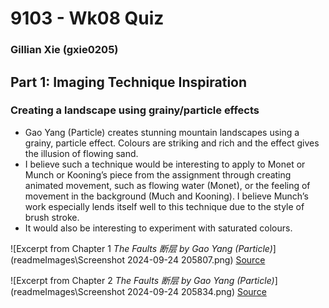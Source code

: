 # 9103 - Wk08 Quiz
### Gillian Xie (gxie0205)

## Part 1: Imaging Technique Inspiration
### Creating a landscape using grainy/particle effects
-	Gao Yang (Particle) creates stunning mountain landscapes using a grainy, particle effect. Colours are striking and rich and the effect gives the illusion of flowing sand.
-	I believe such a technique would be interesting to apply to Monet or Munch or Kooning’s piece from the assignment through creating animated movement, such as flowing water (Monet), or the feeling of movement in the background (Much and Kooning). I believe Munch’s work especially lends itself well to this technique due to the style of brush stroke.
-	It would also be interesting to experiment with saturated colours.

![Excerpt from Chapter 1 *The Faults 断层 by Gao Yang (Particle)*](readmeImages\Screenshot 2024-09-24 205807.png)
[Source](https://www.behance.net/gallery/122945363/The-Faults-/modules/699368993)

![Excerpt from Chapter 2 *The Faults 断层 by Gao Yang (Particle)*](readmeImages\Screenshot 2024-09-24 205834.png)
[Source](https://www.behance.net/gallery/122945363/The-Faults-/modules/699368997)